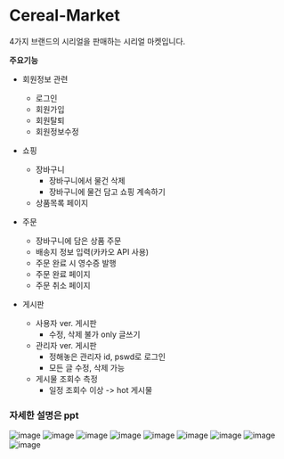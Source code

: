 # Cereal-Market
4가지 브랜드의 시리얼을 판매하는 시리얼 마켓입니다.

**주요기능**
+ 회원정보 관련
  + 로그인
  + 회원가입
  + 회원탈퇴
  + 회원정보수정

+ 쇼핑
  + 장바구니
    + 장바구니에서 물건 삭제
    + 장바구니에 물건 담고 쇼핑 계속하기
  + 상품목록 페이지    
        
+ 주문
  + 장바구니에 담은 상품 주문
  + 배송지 정보 입력(카카오 API 사용)
  + 주문 완료 시 영수증 발행
  + 주문 완료 페이지
  + 주문 취소 페이지
  
+ 게시판
  + 사용자 ver. 게시판
    + 수정, 삭제 불가 only 글쓰기
  + 관리자 ver. 게시판
    + 정해놓은 관리자 id, pswd로 로그인
    + 모든 글 수정, 삭제 가능
  + 게시물 조회수 측정
    + 일정 조회수 이상 -> hot 게시물
    
### 자세한 설명은 ppt 
    
    
![image](https://user-images.githubusercontent.com/82144134/189532338-7c98dbf4-be98-4c6f-b1a1-1ef2fb915e4e.png)
![image](https://user-images.githubusercontent.com/82144134/189532364-480f5730-19ee-43f5-9bd1-6c42d9f7a153.png)
![image](https://user-images.githubusercontent.com/82144134/189532374-a9ecc426-f9d3-4442-8436-5371a7d93200.png)
![image](https://user-images.githubusercontent.com/82144134/189532382-0f9423ab-8ea4-4c39-8f20-12b5ab60f9e0.png)
![image](https://user-images.githubusercontent.com/82144134/189532384-bacee82e-4839-4e99-8429-c123fb61f922.png)
![image](https://user-images.githubusercontent.com/82144134/189532385-78f245de-f0d6-4177-b372-3bfcca54824f.png)
![image](https://user-images.githubusercontent.com/82144134/189532388-a0abd179-8fe0-44fc-86a2-576dedc327fc.png)
![image](https://user-images.githubusercontent.com/82144134/189532401-4f5308f1-1cc9-426a-9af8-8bd47452db35.png)
![image](https://user-images.githubusercontent.com/82144134/189532410-00c47e92-52df-4adf-88ba-c35228a883ce.png)
